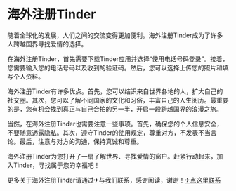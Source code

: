 # 海外注册Tinder

随着全球化的发展，人们之间的交流变得更加便利。海外注册Tinder成为了许多人跨越国界寻找爱情的选择。

在海外注册Tinder，首先需要下载Tinder应用并选择“使用电话号码登录”。接着，您需要输入您的电话号码以及收到的验证码。然后，您可以选择上传您的照片和填写个人资料。

海外注册Tinder有许多优点。首先，您可以结识来自世界各地的人，扩大自己的社交圈。其次，您可以了解不同国家的文化和习俗，丰富自己的人生阅历。最重要的是，您有机会找到真正与自己合拍的另一半，开启一段跨越国界的浪漫之旅。

当然，在海外注册Tinder也需要注意一些事项。首先，确保您的个人信息安全，不要随意透露隐私。其次，遵守Tinder的使用规定，尊重对方，不发表不当言论。最后，注意与对方的沟通，保持真诚和尊重。

海外注册Tinder为您打开了一扇了解世界、寻找爱情的窗户。赶紧行动起来，加入Tinder，寻找属于您的幸福吧！

更多关于海外注册Tinder请通过✈与我们联系，感谢阅读，谢谢！[✈点这里联系](https://lm.k02.cc)